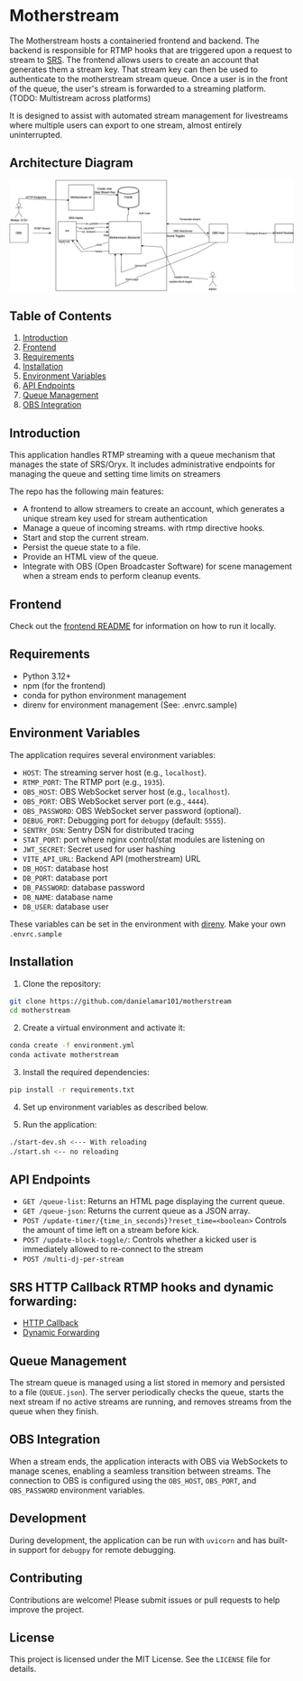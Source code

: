 # Motherstream

The Motherstream hosts a containeried frontend and backend. The backend is responsible for RTMP hooks that are triggered upon a request to stream to [SRS](https://github.com/ossrs/srs). The frontend allows users to create an account that generates them a stream key. That stream key can then be used to authenticate to the motherstream stream queue. Once a user is in the front of the queue, the user's stream is forwarded to a streaming platform.
(TODO: Multistream across platforms)

It is designed to assist with automated stream management for livestreams where multiple users can export to one stream, almost entirely uninterrupted.

## Architecture Diagram

![Alt text](repo/always-12.drawio.png "Architecture")

## Table of Contents

1. [Introduction](#introduction)
1. [Frontend](#frontend)
2. [Requirements](#requirements)
3. [Installation](#installation)
4. [Environment Variables](#environment-variables)
5. [API Endpoints](#api-endpoints)
6. [Queue Management](#queue-management)
7. [OBS Integration](#obs-integration)

## Introduction

This application handles RTMP streaming with a queue mechanism that manages the state of SRS/Oryx. It includes administrative endpoints for managing the queue and setting time limits on streamers

The repo has the following main features:

- A frontend to allow streamers to create an account, which generates a unique stream key used for stream authentication 
- Manage a queue of incoming streams. with rtmp directive hooks.
- Start and stop the current stream.
- Persist the queue state to a file.
- Provide an HTML view of the queue.
- Integrate with OBS (Open Broadcaster Software) for scene management when a stream ends to perform cleanup events.

## Frontend

Check out the [frontend README](frontend/README.md) for information on how to run it locally.

## Requirements

- Python 3.12+
- npm (for the frontend)
- conda for python environment management
- direnv for environment management (See: .envrc.sample)


## Environment Variables

The application requires several environment variables:

- `HOST`: The streaming server host (e.g., `localhost`).
- `RTMP_PORT`: The RTMP port (e.g., `1935`).
- `OBS_HOST`: OBS WebSocket server host (e.g., `localhost`).
- `OBS_PORT`: OBS WebSocket server port (e.g., `4444`).
- `OBS_PASSWORD`: OBS WebSocket server password (optional).
- `DEBUG_PORT`: Debugging port for `debugpy` (default: `5555`).
- `SENTRY_DSN`: Sentry DSN for distributed tracing
- `STAT_PORT`: port where nginx control/stat modules are listening on
- `JWT_SECRET`: Secret used for user hashing
- `VITE_API_URL`: Backend API (motherstream) URL
- `DB_HOST`: database host
- `DB_PORT`: database port
- `DB_PASSWORD`: database password
- `DB_NAME`: database name
- `DB_USER`: database user

These variables can be set in the environment with [direnv](https://direnv.net/docs/installation.html). Make your own `.envrc.sample`

## Installation

1. Clone the repository:

```sh
git clone https://github.com/danielamar101/motherstream
cd motherstream
```

2. Create a virtual environment and activate it:

```sh
conda create -f environment.yml
conda activate motherstream
```

3. Install the required dependencies:

```sh
pip install -r requirements.txt
```

4. Set up environment variables as described below.

5. Run the application:

```sh
./start-dev.sh <--- With reloading
./start.sh <-- no reloading
```

## API Endpoints 

- `GET /queue-list`: Returns an HTML page displaying the current queue.
- `GET /queue-json`: Returns the current queue as a JSON array.
- `POST /update-timer/{time_in_seconds}?reset_time=<boolean>` Controls the amount of time left on a stream before kick.
- `POST /update-block-toggle/`: Controls whether a kicked user is immediately allowed to re-connect to the stream
- `POST /multi-dj-per-stream`

## SRS HTTP Callback RTMP hooks and dynamic forwarding:

- [HTTP Callback](https://ossrs.io/lts/en-us/docs/v5/doc/getting-started-oryx#http-callback)
- [Dynamic Forwarding](https://ossrs.io/lts/en-us/docs/v5/doc/forward#dynamic-forward)

## Queue Management

The stream queue is managed using a list stored in memory and persisted to a file (`QUEUE.json`). The server periodically checks the queue, starts the next stream if no active streams are running, and removes streams from the queue when they finish.


## OBS Integration

When a stream ends, the application interacts with OBS via WebSockets to manage scenes, enabling a seamless transition between streams. The connection to OBS is configured using the `OBS_HOST`, `OBS_PORT`, and `OBS_PASSWORD` environment variables.

## Development

During development, the application can be run with `uvicorn` and has built-in support for `debugpy` for remote debugging.

## Contributing

Contributions are welcome! Please submit issues or pull requests to help improve the project.

## License

This project is licensed under the MIT License. See the `LICENSE` file for details.
